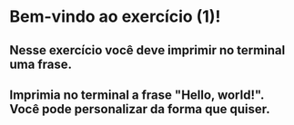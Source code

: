 # Bem-vindo ao exercício (1)!
## Nesse exercício você deve imprimir no terminal uma frase.
## Imprimia no terminal a frase "Hello, world!". Você pode personalizar da forma que quiser.


